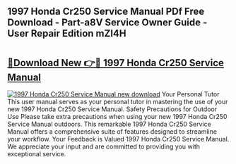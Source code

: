 ## 1997 Honda Cr250 Service Manual PDf Free Download - Part-a8V Service Owner Guide - User Repair Edition mZI4H

# <h2><a href="http://bc287.oget.top/?id=1997+Honda+Cr250+Service+Manual">🔗Download New 👉🔴 1997 Honda Cr250 Service Manual</a></h2>

[![1997 Honda Cr250 Service Manual new download](https://i.imgur.com/5g1atiW.png)](http://bc287.oget.top/?id=1997+Honda+Cr250+Service+Manual)
Your Personal Tutor This user manual serves as your personal tutor in mastering the use of your new 1997 Honda Cr250 Service Manual. Safety Precautions for Outdoor Use Please take extra precautions when using your new 1997 Honda Cr250 Service Manual outdoors. This remarkable 1997 Honda Cr250 Service Manual offers a comprehensive suite of features designed to streamline your workflow. Your Feedback is Valued 1997 Honda Cr250 Service Manual. We appreciate your input and are committed to providing you with exceptional service.

